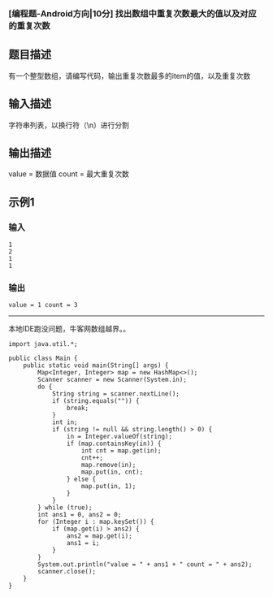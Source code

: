 ### [编程题-Android方向|10分] 找出数组中重复次数最大的值以及对应的重复次数

## 题目描述
有一个整型数组，请编写代码，输出重复次数最多的item的值，以及重复次数
## 输入描述
字符串列表，以换行符（\n）进行分割

## 输出描述
value = 数据值 count = 最大重复次数
## 示例1

### 输入
	1
	2
	1
	1
### 输出
	value = 1 count = 3

----

本地IDE跑没问题，牛客网数组越界。。

	import java.util.*;
	
	public class Main {
	    public static void main(String[] args) {
	        Map<Integer, Integer> map = new HashMap<>();
	        Scanner scanner = new Scanner(System.in);
	        do {
	            String string = scanner.nextLine();
	            if (string.equals("")) {
	                break;
	            }
	            int in;
	            if (string != null && string.length() > 0) {
	                in = Integer.valueOf(string);
	                if (map.containsKey(in)) {
	                    int cnt = map.get(in);
	                    cnt++;
	                    map.remove(in);
	                    map.put(in, cnt);
	                } else {
	                    map.put(in, 1);
	                }
	            }
	        } while (true);
	        int ans1 = 0, ans2 = 0;
	        for (Integer i : map.keySet()) {
	            if (map.get(i) > ans2) {
	                ans2 = map.get(i);
	                ans1 = i;
	            }
	        }
	        System.out.println("value = " + ans1 + " count = " + ans2);
	        scanner.close();
	    }
	}